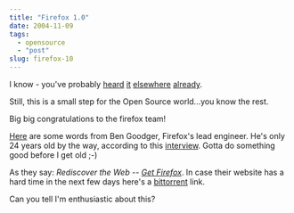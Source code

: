 ```yaml
---
title: "Firefox 1.0"
date: 2004-11-09
tags: 
  - opensource
  - "post"
slug: firefox-10
---
```


I know - you've probably [heard](http://blogs.cocoondev.org/crafterm/archives/002493.html) [it](http://blogs.cocoondev.org/stevenn/archives/002494.html) [elsewhere](http://grumet.net/weblog/archives/2004/11/09/001176.html) [already](http://weblogs.mozillazine.org/mitchell/archives/2004/11/firefox_10_now_1.html).

Still, this is a small step for the Open Source world...you know the rest.

Big big congratulations to the firefox team!

[Here](http://weblogs.mozillazine.org/ben/archives/006866.html) are some words from Ben Goodger, Firefox's lead engineer. He's only 24 years old by the way, according to this [interview](http://news.com.com/2102-1032_3-5406708.html?tag=st.util.print). Gotta do something good before I get old ;-)

As they say: _Rediscover the Web -- [Get Firefox](http://ftp.mozilla.org/pub/mozilla.org/firefox/releases/1.0/)_. In case their website has a hard time in the next few days here's a [bittorrent](http://ftp.mozilla.org/pub/mozilla.org/firefox/releases/1.0/win32/en-US/Firefox%20Setup%201.0.exe.torrent) link.

Can you tell I'm enthusiastic about this?
